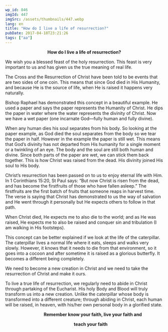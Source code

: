 ```yaml
---
wp_id: 846
imgId: 447
imgSrc: /assets/thumbnails/447.webp
lang: en
title: "How do I live a life of resurrection?"
pubDate: 2017-04-18T23:21:26
tags: ["aa"]
---
```


<!-- page: 6 -->

<p style="text-align: center;"><strong>How do I live a life of resurrection?</strong></p>
<p>We wish you a blessed feast of the holy resurrection. This feast is very important to us and has given us the true meaning of real life.</p>
<p>The Cross and the Resurrection of Christ have been told to be events that are two sides of one coin. This means that since God died in His Humanity, and because He is the source of life, when He is raised it happens very naturally.</p>
<p>Bishop Raphael has demonstrated this concept in a beautiful example. He used a paper and says the paper represents the Humanity of Christ. He dips the paper in water where the water represents the divinity of Christ. Now we have a wet paper (one incarnate God—fully human and fully divine).</p>
<p>When any human dies his soul separates from his body. So looking at the paper example, as God died the soul separates from the body so we tear the paper in half. However in the example the paper is still wet. This means that God’s divinity has not departed from His humanity for a single moment or a twinkling of an eye. The body and the soul are still both human and divine. Since both parts of the paper are wet, we can stick them back together. This is how Christ was raised from the dead. His divinity joined His soul to His body.</p>
<p>Christ’s resurrection has been passed on to us to enjoy eternal life with Him. In 1 Corinthians 15:20, St Paul says: “But now Christ is risen from the dead, and has become the firstfruits of those who have fallen asleep.” The firstfruits are the first batch of fruits that someone reaps in harvest time. The verse is saying that Christ has demonstrated to us the way of salvation and He went through it personally but He expects others to follow in that path.</p>
<p>When Christ died, He expects me to also die to the world; and as He was raised, He expects me to also be raised and conquer sin and tribulation (I am walking in His footsteps).</p>
<p>This concept can be better explained if we look at the life of the caterpillar. The caterpillar lives a normal life where it eats, sleeps and walks very slowly. However, it knows that it needs to die from that environment, so it goes into a cocoon and after sometime it is raised as a glorious butterfly. It becomes a different being completely.</p>
<p>We need to become a new creation in Christ and we need to take the resurrection of Christ and make it ours.</p>
<p style="text-align: left;">To live a true life of resurrection, we regularly need to abide in Christ through partaking of the Eucharist. His holy Body and Blood will truly transform us into a new creation. Unlike the caterpillar whose body is transformed into a different creature; through abiding in Christ, each human will be raised, in heaven, with his/her own personal body in a glorified state.</p>
<p style="text-align: left;"><strong>                                     Remember know your faith, live your faith and</strong></p>
<p style="text-align: left;"><strong>                                                                  teach your faith</strong></p>
